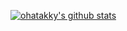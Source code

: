 [![ohatakky's github stats](https://github-readme-stats.vercel.app/api?username=ohatakky)](https://github.com/anuraghazra/github-readme-stats)
